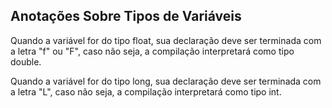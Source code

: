 ## Anotações Sobre Tipos de Variáveis

Quando a variável for do tipo float, sua declaração deve ser terminada com a letra "f" ou "F", caso não seja, a compilação interpretará como tipo double.

Quando a variável for do tipo long, sua declaração deve ser terminada com a letra "L", caso não seja, a compilação interpretará como tipo int.
